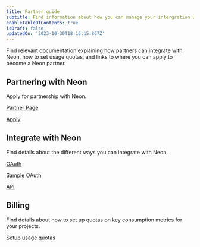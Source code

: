 ```yaml
---
title: Partner guide
subtitle: Find information about how you can manage your intergration with Neon
enableTableOfContents: true
isDraft: false
updatedOn: '2023-10-30T18:16:15.867Z'
---
```


Find relevant documentation explaining how partners can integrate with Neon, how to set usage quotas, and links to where you can apply to become a Neon partner.

## Partnering with Neon

Apply for partnership with Neon.

<DetailIconCards>

<a href="https://neon.tech/partners" description="Discover how Neon can reduce your compute to zero when not in use" icon="hourglass">Partner Page</a>

<a href="https://neon.tech/partners#partners-apply" description="Request partnership online" icon="setup">Apply</a>

</DetailIconCards>

## Integrate with Neon
Find details about the different ways you can integrate with Neon.

<DetailIconCards>

<a href="/docs/guides/oauth-integration" description="Integrate with Neon using OAuth" icon="hourglass">OAuth</a>

<a href="https://neon-experimental.vercel.app/" description="See a sample application using OAuth" icon="hourglass">Sample OAuth</a>

<a href="/docs/reference/api-reference" description="Integrate using the Neon API" icon="setup">API</a>

</DetailIconCards>

## Billing

Find details about how to set up quotas on key consumption metrics for your projects.

<DetailIconCards>

<a href="/docs/guides/autoscaling-guide" description="Use the API to configure billing quotas for your customers" icon="setup">Setup usage quotas</a>

</DetailIconCards>

